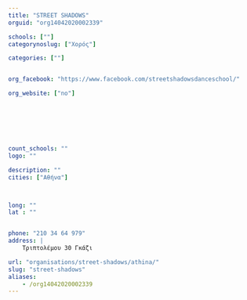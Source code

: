 ```yaml
---
title: "STREET SHADOWS"
orguid: "org14042020002339"

schools: [""]
categorynoslug: ["Χορός"]

categories: [""]


org_facebook: "https://www.facebook.com/streetshadowsdanceschool/"

org_website: ["no"]







count_schools: ""
logo: ""

description: ""
cities: ["Αθήνα"]



long: ""
lat : ""


phone: "210 34 64 979"
address: |
    Τριπτολέμου 30 Γκάζι

url: "organisations/street-shadows/athina/"
slug: "street-shadows"
aliases:
    - /org14042020002339
---
```



